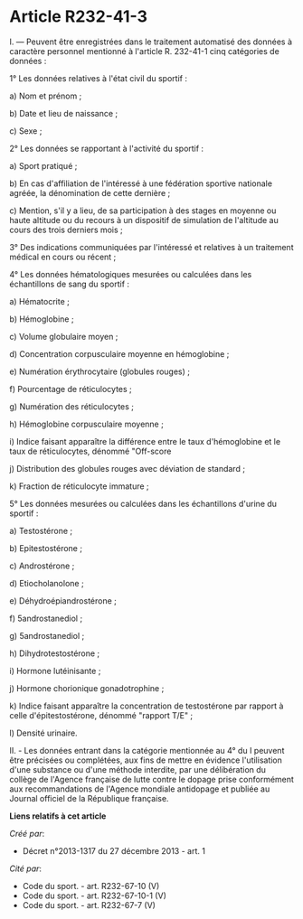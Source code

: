 # Article R232-41-3

I. ― Peuvent être enregistrées dans le traitement automatisé des données à caractère personnel mentionné à l'article R.
232-41-1 cinq catégories de données :

1° Les données relatives à l'état civil du sportif :

a) Nom et prénom ;

b) Date et lieu de naissance ;

c) Sexe ;

2° Les données se rapportant à l'activité du sportif :

a) Sport pratiqué ;

b) En cas d'affiliation de l'intéressé à une fédération sportive nationale agréée, la dénomination de cette dernière ;

c) Mention, s'il y a lieu, de sa participation à des stages en moyenne ou haute altitude ou du recours à un dispositif de
simulation de l'altitude au cours des trois derniers mois ;

3° Des indications communiquées par l'intéressé et relatives à un traitement médical en cours ou récent ;

4° Les données hématologiques mesurées ou calculées dans les échantillons de sang du sportif :

a) Hématocrite ;

b) Hémoglobine ;

c) Volume globulaire moyen ;

d) Concentration corpusculaire moyenne en hémoglobine ;

e) Numération érythrocytaire (globules rouges) ;

f) Pourcentage de réticulocytes ;

g) Numération des réticulocytes ;

h) Hémoglobine corpusculaire moyenne ;

i) Indice faisant apparaître la différence entre le taux d'hémoglobine et le taux de réticulocytes, dénommé "Off-score

j) Distribution des globules rouges avec déviation de standard ;

k) Fraction de réticulocyte immature ;

5° Les données mesurées ou calculées dans les échantillons d'urine du sportif :

a) Testostérone ;

b) Epitestostérone ;

c) Androstérone ;

d) Etiocholanolone ;

e) Déhydroépiandrostérone ;

f) 5androstanediol ;

g) 5androstanediol ;

h) Dihydrotestostérone ;

i) Hormone lutéinisante ;

j) Hormone chorionique gonadotrophine ;

k) Indice faisant apparaître la concentration de testostérone par rapport à celle d'épitestostérone, dénommé "rapport T/E" ;

l) Densité urinaire.

II. - Les données entrant dans la catégorie mentionnée au 4° du I peuvent être précisées ou complétées, aux fins de mettre en
évidence l'utilisation d'une substance ou d'une méthode interdite, par une délibération du collège de l'Agence française de
lutte contre le dopage prise conformément aux recommandations de l'Agence mondiale antidopage et publiée au Journal officiel
de la République française.

**Liens relatifs à cet article**

_Créé par_:

  - Décret n°2013-1317 du 27 décembre 2013 - art. 1

_Cité par_:

  - Code du sport. - art. R232-67-10 (V)
  - Code du sport. - art. R232-67-10-1 (V)
  - Code du sport. - art. R232-67-7 (V)
